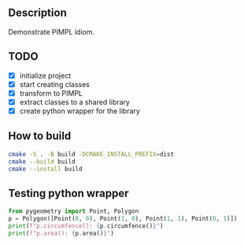 ## Description

Demonstrate PIMPL idiom.

## TODO

- [X] initialize project
- [X] start creating classes
- [X] transform to PIMPL
- [X] extract classes to a shared library
- [X] create python wrapper for the library

## How to build

```bash
cmake -S . -B build -DCMAKE_INSTALL_PREFIX=dist
cmake --build build
cmake --install build
```

## Testing python wrapper

```python
from pygeometry import Point, Polygon
p = Polygon([Point(0, 0), Point(1, 0), Point(1, 1), Point(0, 1)])
print(f"p.circumfence(): {p.circumfence()}")
print(f"p.area(): {p.area()}")
```
